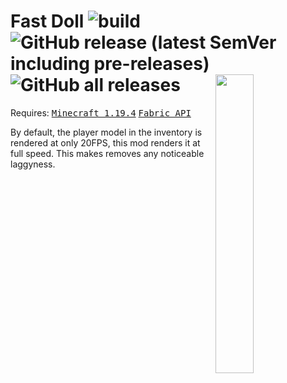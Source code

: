 # Fast Doll ![build](https://github.com/Basicprogrammer10/SigmaUtils/actions/workflows/build.yml/badge.svg) ![GitHub release (latest SemVer including pre-releases)](https://img.shields.io/github/v/release/Basicprogrammer10/SigmaUtils?include_prereleases) ![GitHub all releases](https://img.shields.io/github/downloads/Basicprogrammer10/SigmaUtils/total) <img align="right" width="35%" src="https://user-images.githubusercontent.com/50306817/226475507-20d3d22d-da91-4b43-a525-95ed2b507014.png" />
Requires: <kbd>[Minecraft 1.19.4](https://minecraft.fandom.com/wiki/Java_Edition_1.19.4)</kbd> <kbd>[Fabric API](https://modrinth.com/mod/fabric-api/version/0.75.3+1.19.4)</kbd>

By default, the player model in the inventory is rendered at only 20FPS, this mod renders it at full speed.
This makes removes any noticeable laggyness.
